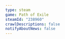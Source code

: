 ```yaml
---
type: steam
game: Path of Exile
steamId: "238960"
crawlDescriptions: false
notifyAboutNews: false
---
```

